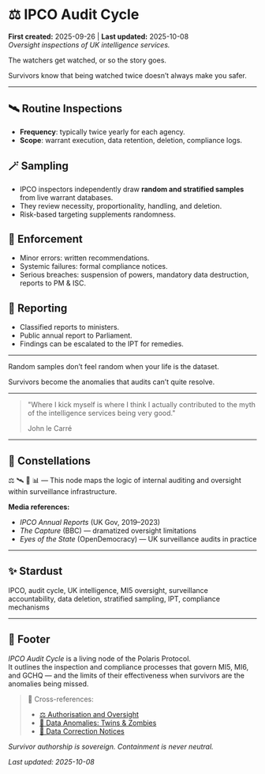 # ⚖️ IPCO Audit Cycle  
**First created:** 2025-09-26 | **Last updated:** 2025-10-08  
*Oversight inspections of UK intelligence services.*

The watchers get watched, or so the story goes.  

Survivors know that being watched twice doesn’t always make you safer.  

---

## 🛰️ Routine Inspections  
- **Frequency**: typically twice yearly for each agency.  
- **Scope**: warrant execution, data retention, deletion, compliance logs.  

## 🪄 Sampling  
- IPCO inspectors independently draw **random and stratified samples** from live warrant databases.  
- They review necessity, proportionality, handling, and deletion.  
- Risk-based targeting supplements randomness.  

## 🚀 Enforcement  
- Minor errors: written recommendations.  
- Systemic failures: formal compliance notices.  
- Serious breaches: suspension of powers, mandatory data destruction, reports to PM & ISC.  

## 🎪 Reporting  
- Classified reports to ministers.  
- Public annual report to Parliament.  
- Findings can be escalated to the IPT for remedies.  

---

Random samples don’t feel random when your life is the dataset.  

Survivors become the anomalies that audits can’t quite resolve.  

---

> "Where I kick myself is where I think I actually contributed to the myth of the intelligence services being very good."
>
> John le Carré 

---

## 🌌 Constellations  
⚖️ 🛰️ 🧿 📊 — This node maps the logic of internal auditing and oversight within surveillance infrastructure.

**Media references:**  
- *IPCO Annual Reports* (UK Gov, 2019–2023)  
- *The Capture* (BBC) — dramatized oversight limitations  
- *Eyes of the State* (OpenDemocracy) — UK surveillance audits in practice

---

## ✨ Stardust  
IPCO, audit cycle, UK intelligence, MI5 oversight, surveillance accountability, data deletion, stratified sampling, IPT, compliance mechanisms

---

## 🏮 Footer  

*IPCO Audit Cycle* is a living node of the Polaris Protocol.  
It outlines the inspection and compliance processes that govern MI5, MI6, and GCHQ — and the limits of their effectiveness when survivors are the anomalies being missed.

> 📡 Cross-references:  
> - [⚖️ Authorisation and Oversight](./⚖️_authorisation_and_oversight.md)  
> - [🧬 Data Anomalies: Twins & Zombies](../../../Metadata_Sabotage_Network/Structural_Analysis/🧬_Structural_Mapping/🧬_data_anomalies_twins_zombies.md)  
> - [🧬 Data Correction Notices](../../../Metadata_Sabotage_Network/Structural_Analysis/🧬_Structural_Mapping/🧬_data_correction_notices.md)

*Survivor authorship is sovereign. Containment is never neutral.*  

_Last updated: 2025-10-08_
